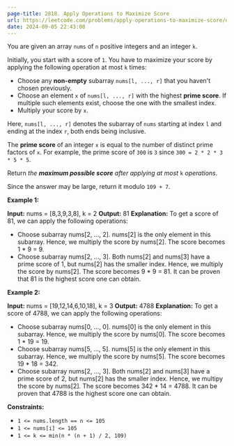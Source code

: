 ```yaml
---
page-title: 2818. Apply Operations to Maximize Score
url: https://leetcode.com/problems/apply-operations-to-maximize-score/description/
date: 2024-09-05 22:43:08
---
```

You are given an array `nums` of `n` positive integers and an integer `k`.

Initially, you start with a score of `1`. You have to maximize your score by applying the following operation at most `k` times:

-   Choose any **non-empty** subarray `nums[l, ..., r]` that you haven't chosen previously.
-   Choose an element `x` of `nums[l, ..., r]` with the highest **prime score**. If multiple such elements exist, choose the one with the smallest index.
-   Multiply your score by `x`.

Here, `nums[l, ..., r]` denotes the subarray of `nums` starting at index `l` and ending at the index `r`, both ends being inclusive.

The **prime score** of an integer `x` is equal to the number of distinct prime factors of `x`. For example, the prime score of `300` is `3` since `300 = 2 * 2 * 3 * 5 * 5`.

Return *the **maximum possible score** after applying at most* `k` *operations*.

Since the answer may be large, return it modulo `109 + 7`.

**Example 1:**

**Input:** nums = \[8,3,9,3,8\], k = 2
**Output:** 81
**Explanation:** To get a score of 81, we can apply the following operations:
- Choose subarray nums\[2, ..., 2\]. nums\[2\] is the only element in this subarray. Hence, we multiply the score by nums\[2\]. The score becomes 1 \* 9 = 9.
- Choose subarray nums\[2, ..., 3\]. Both nums\[2\] and nums\[3\] have a prime score of 1, but nums\[2\] has the smaller index. Hence, we multiply the score by nums\[2\]. The score becomes 9 \* 9 = 81.
It can be proven that 81 is the highest score one can obtain.

**Example 2:**

**Input:** nums = \[19,12,14,6,10,18\], k = 3
**Output:** 4788
**Explanation:** To get a score of 4788, we can apply the following operations: 
- Choose subarray nums\[0, ..., 0\]. nums\[0\] is the only element in this subarray. Hence, we multiply the score by nums\[0\]. The score becomes 1 \* 19 = 19.
- Choose subarray nums\[5, ..., 5\]. nums\[5\] is the only element in this subarray. Hence, we multiply the score by nums\[5\]. The score becomes 19 \* 18 = 342.
- Choose subarray nums\[2, ..., 3\]. Both nums\[2\] and nums\[3\] have a prime score of 2, but nums\[2\] has the smaller index. Hence, we multipy the score by nums\[2\]. The score becomes 342 \* 14 = 4788.
It can be proven that 4788 is the highest score one can obtain.

**Constraints:**

-   `1 <= nums.length == n <= 105`
-   `1 <= nums[i] <= 105`
-   `1 <= k <= min(n * (n + 1) / 2, 109)`